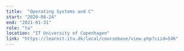 ```yaml
---
title:  "Operating Systems and C"
start: "2020-08-24"
end: "2021-01-31"
role: "ta"
location: "IT University of Copenhagen"
link: "https://learnit.itu.dk/local/coursebase/view.php?ciid=546"
---
```

